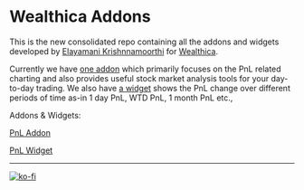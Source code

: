 # Wealthica Addons

This is the new consolidated repo containing all the addons and widgets developed by [Elayamani Krishnnamoorthi](https://github.com/mani-coder/) for [Wealthica](https://app.wealthica.com/).

Currently we have [one addon](https://github.com/mani-coder/wealthica-addons/tree/master/addon/pnl) which primarily focuses on the PnL related charting and also provides useful stock market analysis tools for your day-to-day trading. We also have [a widget](https://github.com/mani-coder/wealthica-addons/tree/master/widgets/pnl) shows the PnL change over different periods of time as-in 1 day PnL, WTD PnL, 1 month PnL etc.,

Addons & Widgets:

[PnL Addon](https://wealthica.mani-coder.dev/mani-coder/wealthica-portfolio-addon/?developer)

[PnL Widget](https://wealthica.mani-coder.dev/mani-coder/wealthica-portfolio-addon/widgets/pnl/?developer)

---

[![ko-fi](https://ko-fi.com/img/githubbutton_sm.svg)](https://ko-fi.com/C0C25OIUU)

